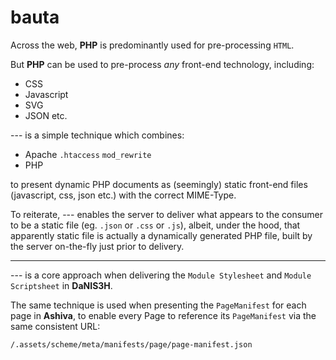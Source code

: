 # bauta

Across the web, **PHP** is predominantly used for pre-processing `HTML`.

But **PHP**  can be used to pre-process *any* front-end technology, including:

 - CSS
 - Javascript
 - SVG
 - JSON etc.

--- is a simple technique which combines:

 - Apache `.htaccess` `mod_rewrite`
 - PHP

to present dynamic PHP documents as (seemingly) static front-end files (javascript, css, json etc.) with the correct MIME-Type.

To reiterate, --- enables the server to deliver what appears to the consumer to be a static file (eg. `.json` or `.css` or `.js`), albeit, under the hood, that apparently static file is actually a dynamically generated PHP file, built by the server on-the-fly just prior to delivery.

_____

--- is a core approach when delivering the `Module Stylesheet` and `Module Scriptsheet` in **DaNIS3H**.

The same technique is used when presenting the `PageManifest` for each page in **Ashiva**, to enable every Page to reference its `PageManifest` via the same consistent URL:

    /.assets/scheme/meta/manifests/page/page-manifest.json
